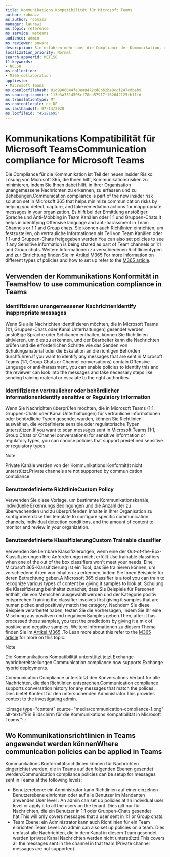 ```yaml
---
title: Kommunikations Kompatibilität für Microsoft Teams
author: robmazz
ms.author: robmazz
manager: laurawi
ms.topic: reference
ms.service: msteams
audience: admin
ms.reviewer: anwara
description: Sie erfahren mehr über die Compliance der Kommunikation, die Teil der Insider Risiko-Lösung sind, und zwar aus der Perspektive von Microsoft Teams (Dies ist Teil der M365 Communication Compliance-Funktion).
localization_priority: Normal
search.appverid: MET150
f1.keywords:
- NOCSH
ms.collection:
- M365-collaboration
appliesto:
- Microsoft Teams
ms.openlocfilehash: 01d9906044fe0ea8472cd8bb2ba8ccf247cdbeb9
ms.sourcegitcommit: 113e3a7314505cf78da57917ff62642125fb11fd
ms.translationtype: MT
ms.contentlocale: de-DE
ms.lasthandoff: 07/14/2020
ms.locfileid: "45121695"
---
```

# <a name="communication-compliance-for-microsoft-teams"></a><span data-ttu-id="b282c-103">Kommunikations Kompatibilität für Microsoft Teams</span><span class="sxs-lookup"><span data-stu-id="b282c-103">Communication compliance for Microsoft Teams</span></span>

<span data-ttu-id="b282c-104">Die Compliance für die Kommunikation ist Teil der neuen Insider Risiko Lösung von Microsoft 365, die Ihnen hilft, Kommunikationsrisiken zu minimieren, indem Sie Ihnen dabei hilft, in Ihrer Organisation unangemessene Nachrichten zu erkennen, zu erfassen und zu Behebungen.</span><span class="sxs-lookup"><span data-stu-id="b282c-104">Communication compliance is part of the new insider risk solution set in Microsoft 365 that helps minimize communication risks by helping you detect, capture, and take remediation actions for inappropriate messages in your organization.</span></span> <span data-ttu-id="b282c-105">Es hilft bei der Ermittlung anstößiger Sprache und Anti-Mobbing in Team Kanälen oder 1:1 und Gruppen-Chats.</span><span class="sxs-lookup"><span data-stu-id="b282c-105">It helps in identifying Offensive language and anti-harassment in Team Channels or 1:1 and Group chats.</span></span> <span data-ttu-id="b282c-106">Sie können auch Richtlinien einrichten, um festzustellen, ob vertrauliche Informationen als Teil von Team Kanälen oder 1:1-und Gruppen-Chats freigegeben werden.</span><span class="sxs-lookup"><span data-stu-id="b282c-106">You can also set policies to see if any Sensitive information is being shared as part of Team channels or 1:1 and Group chats.</span></span> <span data-ttu-id="b282c-107">Weitere Informationen zu verschiedenen Richtlinientypen und zur Einrichtung finden Sie im [Artikel M365](https://docs.microsoft.com/microsoft-365/compliance/communication-compliance).</span><span class="sxs-lookup"><span data-stu-id="b282c-107">For more information on different types of policies and how to set up refer to the [M365 article](https://docs.microsoft.com/microsoft-365/compliance/communication-compliance).</span></span>

## <a name="how-to-use-communication-compliance-in-teams"></a><span data-ttu-id="b282c-108">Verwenden der Kommunikations Konformität in Teams</span><span class="sxs-lookup"><span data-stu-id="b282c-108">How to use communication compliance in Teams</span></span>

### <a name="identify-inappropriate-messages"></a><span data-ttu-id="b282c-109">Identifizieren unangemessener Nachrichten</span><span class="sxs-lookup"><span data-stu-id="b282c-109">Identify inappropriate messages</span></span>

<span data-ttu-id="b282c-110">Wenn Sie alle Nachrichten identifizieren möchten, die in Microsoft Teams (1:1, Gruppen-Chats oder Kanal Unterhaltungen) gesendet werden, anstößige Sprache oder Schikanen enthalten, können Sie Richtlinien aktivieren, um dies zu erkennen, und der Bearbeiter kann die Nachrichten prüfen und die erforderlichen Schritte wie das Senden von Schulungsmaterial oder die Eskalation an die richtigen Behörden durchführen.</span><span class="sxs-lookup"><span data-stu-id="b282c-110">If you want to identify any messages that are sent in Microsoft Teams (1:1, Group Chats or Channel conversations) contain Offensive Language or anti-harassment, you can enable policies to identify this and the reviewer can look into the messages and take necessary steps like sending training material or escalate to the right authorities.</span></span>

### <a name="identify-sensitive-or-regulatory-information"></a><span data-ttu-id="b282c-111">Identifizieren vertraulicher oder behördlicher Informationen</span><span class="sxs-lookup"><span data-stu-id="b282c-111">Identify sensitive or Regulatory information</span></span>

<span data-ttu-id="b282c-112">Wenn Sie Nachrichten überprüfen möchten, die in Microsoft Teams (1:1, Gruppen-Chats oder Kanal Unterhaltungen) für vertrauliche Informationen oder behördliche Typen gesendet wurden, können Sie Richtlinien auswählen, die vordefinierte sensible oder regulatorische Typen unterstützen.</span><span class="sxs-lookup"><span data-stu-id="b282c-112">If you want to scan messages sent in Microsoft Teams (1:1, Group Chats or Channel conversations) for sensitive information or regulatory types, you can choose policies that support predefined sensitive or regulatory types.</span></span>

> [!NOTE]
> <span data-ttu-id="b282c-113">Private Kanäle werden von der Kommunikations Konformität nicht unterstützt.</span><span class="sxs-lookup"><span data-stu-id="b282c-113">Private channels are not supported by communication compliance.</span></span>

### <a name="custom-policy"></a><span data-ttu-id="b282c-114">Benutzerdefinierte Richtlinie</span><span class="sxs-lookup"><span data-stu-id="b282c-114">Custom Policy</span></span>

<span data-ttu-id="b282c-115">Verwenden Sie diese Vorlage, um bestimmte Kommunikationskanäle, individuelle Erkennungs Bedingungen und die Anzahl der zu überwachenden und zu überprüfenden Inhalte in Ihrer Organisation zu konfigurieren.</span><span class="sxs-lookup"><span data-stu-id="b282c-115">Use this template to configure specific communication channels, individual detection conditions, and the amount of content to monitor and review in your organization.</span></span>

### <a name="custom-trainable-classifier"></a><span data-ttu-id="b282c-116">Benutzerdefinierte Klassifizierung</span><span class="sxs-lookup"><span data-stu-id="b282c-116">Custom Trainable classifier</span></span>

<span data-ttu-id="b282c-117">Verwenden Sie Lernbare Klassifizierungen, wenn eine der Out-of-the-Box-Klassifizierungen Ihre Anforderungen nicht erfüllt.</span><span class="sxs-lookup"><span data-stu-id="b282c-117">Use trainable classifiers when one of the out of the box classifiers won't meet your needs.</span></span> <span data-ttu-id="b282c-118">Eine Microsoft 365-Klassifizierung ist ein Tool, das Sie trainieren können, um verschiedene Arten von Inhalten zu erkennen, indem Sie Ihnen Beispiele für deren Betrachtung geben.</span><span class="sxs-lookup"><span data-stu-id="b282c-118">A Microsoft 365 classifier is a tool you can train to recognize various types of content by giving it samples to look at.</span></span> <span data-ttu-id="b282c-119">Schulung die Klassifizierung beinhaltet zunächst, dass Sie Beispiele für Personen enthält, die von Menschen ausgewählt werden und der Kategorie positiv entsprechen.</span><span class="sxs-lookup"><span data-stu-id="b282c-119">Training the classifier involves first giving it samples that are human picked and positively match the category.</span></span> <span data-ttu-id="b282c-120">Nachdem Sie diese Beispiele verarbeitet haben, testen Sie die Vorhersagen, indem Sie Ihr eine Mischung aus positiven und negativen Samples geben.</span><span class="sxs-lookup"><span data-stu-id="b282c-120">Then, after it has processed those samples, you test the predictions by giving it a mix of positive and negative samples.</span></span> <span data-ttu-id="b282c-121">Weitere Informationen zu diesem Thema finden Sie im [Artikel M365](https://docs.microsoft.com/microsoft-365/compliance/classifier-creating-a-trainable-classifier) .</span><span class="sxs-lookup"><span data-stu-id="b282c-121">To Lean more about this refer to the [M365 article](https://docs.microsoft.com/microsoft-365/compliance/classifier-creating-a-trainable-classifier) for more on this topic.</span></span>

> [!NOTE]
> <span data-ttu-id="b282c-122">Die Kommunikations Kompatibilität unterstützt jetzt Exchange-hybridbereitstellungen.</span><span class="sxs-lookup"><span data-stu-id="b282c-122">Communication compliance now supports Exchange hybrid deployments.</span></span>

<span data-ttu-id="b282c-123">Communication Compliance unterstützt den Konversations Verlauf für alle Nachrichten, die den Richtlinien entsprechen.</span><span class="sxs-lookup"><span data-stu-id="b282c-123">Communication compliance supports conversation history for any messages that match the polices.</span></span> <span data-ttu-id="b282c-124">Dies bietet Kontext für den untersuchenden Administrator.</span><span class="sxs-lookup"><span data-stu-id="b282c-124">This provides context to the investigating admin.</span></span>

:::image type="content" source="media/communication-compliance-1.png" alt-text="Ein Bildschirm für die Kommunikations Kompatibilität in Microsoft Teams.":::

## <a name="where-communication-policies-can-be-applied-in-teams"></a><span data-ttu-id="b282c-126">Wo Kommunikationsrichtlinien in Teams angewendet werden können</span><span class="sxs-lookup"><span data-stu-id="b282c-126">Where communication policies can be applied in Teams</span></span>

<span data-ttu-id="b282c-127">Kommunikations Konformitätsrichtlinien können für Nachrichten eingerichtet werden, die in Teams auf den folgenden Ebenen gesendet werden:</span><span class="sxs-lookup"><span data-stu-id="b282c-127">Communication compliance policies can be setup for messages sent in Teams at the following levels:</span></span>

- <span data-ttu-id="b282c-128">Benutzerebene: ein Administrator kann Richtlinien auf einer einzelnen Benutzerebene einrichten oder auf alle Benutzer im Mandanten anwenden.</span><span class="sxs-lookup"><span data-stu-id="b282c-128">User level : An admin can set up policies at an individual user level or apply it to all the users on the tenant.</span></span> <span data-ttu-id="b282c-129">Dies gilt nur für Nachrichten, die ein Benutzer in 1:1 oder Gruppen-Chats gesendet hat.</span><span class="sxs-lookup"><span data-stu-id="b282c-129">This will only covers messages that a user sent in 1:1 or Group chats.</span></span>
- <span data-ttu-id="b282c-130">Team Ebene: ein Administrator kann auch Richtlinien für ein Team einrichten.</span><span class="sxs-lookup"><span data-stu-id="b282c-130">Team Level: An admin can also set up policies on a team.</span></span> <span data-ttu-id="b282c-131">Dies umfasst alle Nachrichten, die in dem Kanal in diesem Team gesendet werden (private Kanal Nachrichten werden nicht unterstützt).</span><span class="sxs-lookup"><span data-stu-id="b282c-131">This covers all the messages sent in the channel in that team (Private channel messages are not supported).</span></span>

